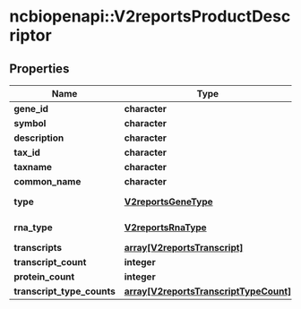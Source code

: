 # ncbiopenapi::V2reportsProductDescriptor


## Properties
Name | Type | Description | Notes
------------ | ------------- | ------------- | -------------
**gene_id** | **character** |  | [optional] 
**symbol** | **character** |  | [optional] 
**description** | **character** |  | [optional] 
**tax_id** | **character** |  | [optional] 
**taxname** | **character** |  | [optional] 
**common_name** | **character** |  | [optional] 
**type** | [**V2reportsGeneType**](v2reportsGeneType.md) |  | [optional] [Enum: ] 
**rna_type** | [**V2reportsRnaType**](v2reportsRnaType.md) |  | [optional] [Enum: ] 
**transcripts** | [**array[V2reportsTranscript]**](v2reportsTranscript.md) |  | [optional] 
**transcript_count** | **integer** |  | [optional] 
**protein_count** | **integer** |  | [optional] 
**transcript_type_counts** | [**array[V2reportsTranscriptTypeCount]**](v2reportsTranscriptTypeCount.md) |  | [optional] 


